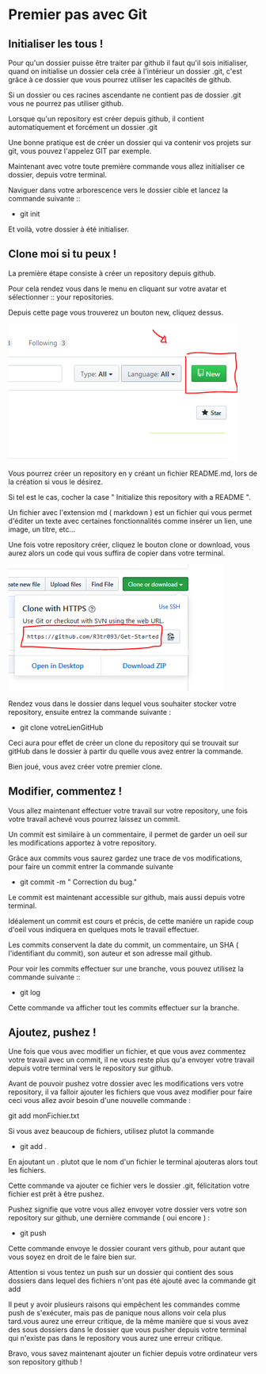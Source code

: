 # Premier pas avec Git

## Initialiser les tous !
Pour qu'un dossier puisse être traiter par github il faut qu'il sois initialiser, quand on initialise un dossier cela crée à l'intérieur un dossier .git, c'est grâce à ce dossier que vous pourrez utiliser les capacités de github.

Si un dossier ou ces racines ascendante ne contient pas de dossier .git vous ne pourrez pas utiliser github.

Lorsque qu'un repository est créer depuis github, il contient automatiquement et forcément un dossier .git

Une bonne pratique est de créer un dossier qui va contenir vos projets sur git, vous pouvez l'appelez GIT par exemple.

Maintenant avec votre toute première commande vous allez initialiser ce dossier, depuis votre terminal.

Naviguer dans votre arborescence vers le dossier cible et lancez la commande suivante ::

* git init 

Et voilà, votre dossier à été initialiser.


## Clone moi si tu peux !

La première étape consiste à créer un repository depuis github.

Pour cela rendez vous dans le menu en cliquant sur votre avatar et sélectionner :: your repositories.

Depuis cette page vous trouverez un bouton new, cliquez dessus.

![Tux, the Linux mascot](IMG/NEW.PNG)

Vous pourrez créer un repository en y créant un fichier README.md, lors de la création si vous le désirez.

Si tel est le cas, cocher la case " Initialize this repository with a README ".

Un fichier avec l'extension md ( markdown ) est un fichier qui vous permet d'éditer un texte avec certaines fonctionnalités comme insérer un lien, une image, un titre, etc...

Une fois votre repository créer, cliquez le bouton clone or download, vous aurez alors un code qui vous suffira de copier dans votre terminal.

![Tux, the Linux mascot](IMG/CLONE.PNG)



Rendez vous dans le dossier dans lequel vous souhaiter stocker votre repository, ensuite entrez la commande suivante :

* git clone votreLienGitHub 


Ceci aura pour effet de créer un clone du repository qui se trouvait sur gitHub dans le dossier à partir du quelle vous avez entrer la commande.

Bien joué, vous avez créer votre premier clone. 


## Modifier, commentez !

Vous allez maintenant effectuer votre travail sur votre repository, une fois votre travail achevé vous pourrez laissez un commit.

Un commit est similaire à un commentaire, il permet de garder un oeil sur les modifications apportez à  votre repository.

Grâce aux commits vous saurez gardez une trace de vos modifications, pour faire un commit entrer la commande suivante

* git commit -m " Correction du bug." 

Le commit est maintenant accessible sur github, mais aussi depuis votre terminal.

Idéalement un commit est cours et précis, de cette maniére un rapide coup d'oeil vous indiquera en quelques mots le travail effectuer.

Les commits conservent la date du commit, un commentaire, un SHA ( l'identifiant du commit), son auteur et son adresse mail github.

Pour voir les commits effectuer sur une branche, vous pouvez utilisez la commande suivante ::

* git log 

Cette commande va afficher tout les commits effectuer sur la branche.

## Ajoutez, pushez !


Une fois que vous avec modifier un fichier, et que vous avez commentez votre travail avec un commit, il ne vous reste plus qu'a envoyer votre travail depuis votre terminal vers le repository sur github.

Avant de pouvoir pushez votre dossier avec les modifications vers votre repository, il va falloir ajouter les fichiers que vous avez modifier pour faire ceci vous allez avoir besoin d'une nouvelle commande :

git add monFichier.txt

Si vous avez beaucoup de fichiers, utilisez plutot la commande 

* git add . 

En ajoutant un . plutot que le nom d'un fichier le terminal ajouteras alors tout les fichiers.

Cette commande va ajouter ce fichier vers le  dossier .git, félicitation votre fichier est prêt à être pushez.

Pushez signifie que votre vous allez envoyer votre dossier vers votre son repository sur github, une dernière commande ( oui encore ) :

* git push 

Cette commande envoye le dossier courant vers github, pour autant que vous soyez en droit de le faire bien sur.

Attention si vous tentez un push sur un dossier qui contient des sous dossiers dans lequel des fichiers n'ont pas été ajouté avec la commande git add

Il peut y avoir plusieurs raisons qui empêchent les commandes comme push de s'exécuter, mais pas de panique nous allons voir cela plus tard.vous aurez une erreur critique, de la même manière que si vous avez des sous dossiers dans le dossier que vous pusher depuis votre terminal qui n'existe pas dans le repository vous aurez une erreur critique.

Bravo, vous savez maintenant ajouter un fichier depuis votre ordinateur vers son repository github !


<!-- INSERER CONCLUSION DE FIN ? -->








